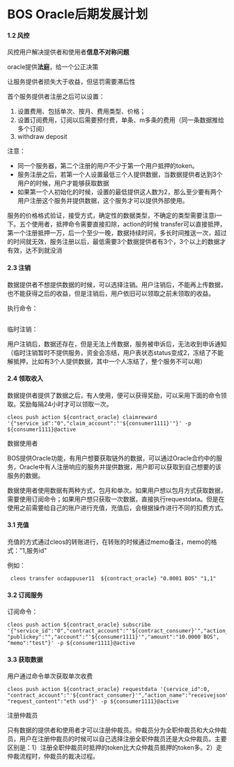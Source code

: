 # BOS Oracle后期发展计划

#### 1.2 风控

风控用户解决提供者和使用者**信息不对称问题**

oracle提供**法庭**，给一个公正决策

让服务提供者损失大于收益，但惩罚需要滞后性

首个服务提供者注册之后可以设置：

1. 设置费用、包括单次、按月、费用类型、价格；
2. 设置订阅费用，订阅以后需要预付费，单条、m多条的费用（同一条数据推给多个订阅）
3. withdraw deposit

注意：

* 同一个服务器，第二个注册的用户不少于第一个用户抵押的token。
* 服务注册之后，若第一个人设置最低三个人提供数据，当数据提供者达到3个用户的时候，用户才能够获取数据
* 如果第一个人初始化的时候，设置的最低提供这人数为2，那么至少要有两个用户注册这个服务并提供数据，这个服务才可以提供外部使用。

服务的价格格式验证，接受方式，确定性的数据类型，不确定的类型需要注意i一下。五个使用者，抵押命令需要直接扣除，action的时候 transfer可以直接抵押，第一个注册抵押一万，后一个至少一晚，数据持续时间，多长时间推送一次，超过的时间就无效，服务注册以后，最低需要3个数据提供者有3个，3个以上的数据才有效，达不到就没消

#### 2.3 注销

数据提供者不想提供数据的时候，可以选择注销。用户注销后，不能再上传数据，也不能获得之后的收益，但是注销后，用户依旧可以领取之前未领取的收益。

执行命令：

```text

```

临时注销：

用户注销后，数据还存在，但是无法上传数据，服务被申诉后，无法收到申诉通知（临时注销暂时不提供服务，资金会冻结，用户表状态status变成2，冻结了不能解抵押，比如有3个人提供数据，其中一个人冻结了，整个服务不可以用）

#### 2.4 领取收入

数据提供者提供了数据之后，有人使用，便可以获得奖励，可以采用下面的命令领取。奖励每隔24小时才可以领取一次。

```text
cleos push action ${contract_oracle} claimreward '{"service_id":"0","claim_account":"'${consumer1111}'"}' -p ${consumer1111}@active
```

数据使用者

BOS提供Oracle功能，有用户想要获取链外的数据，可以通过Oracle合约中的服务，Oracle中有人注册响应的服务并提供数据，用户即可以获取到自己想要的该服务的数据。

数据使用者使用数据有两种方式，包月和单次。如果用户想以包月方式获取数据，需要使用订阅命令；如果用户想只获取一次数据，直接执行requestdata。但是在使用之前需要给自己的账户进行充值，充值后，会根据操作进行不同的扣费方式。

#### 3.1 充值

充值的方式通过cleos的转账进行，在转账的时候通过memo备注，memo的格式："1,服务id"

例如：

```text
 cleos transfer ocdappuser11  ${contract_oracle} "0.0001 BOS" "1,1"
```

#### 3.2 订阅服务

订阅命令：

```text
cleos push action ${contract_oracle} subscribe   '{"service_id":"0","contract_account":"'${contract_consumer}'","action_name":"receivejson", "publickey":"","account":"'${consumer1111}'","amount":"10.0000 BOS", "memo":"test"}' -p ${consumer1111}@active
```

#### 3.3 获取数据

用户通过命令单次获取单次收费

```text
cleos push action ${contract_oracle} requestdata '{service_id":0,  "contract_account":"'${contract_consumer}'","action_name":"receivejson","requester":"'${consumer1111}'", "request_content":"eth usd"}' -p ${consumer1111}@active
```

注册仲裁员

只有数据的提供者和使用者才可以注册仲裁员。仲裁员分为全职仲裁员和大众仲裁员，用户在注册仲裁员的时候可以自己选择注册全职仲裁员还是大众仲裁员。主要区别是：1）注册全职仲裁员时抵押的token比大众仲裁员抵押的token多。2）走仲裁流程时，仲裁员的裁决过程。


